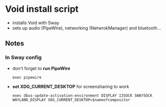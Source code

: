 # Void install script

- installs Void with Sway
- sets up audio (PipeWire), networking (NetwrokManager) and bluetooth…

## Notes

### In Sway config

- don't forget to **run PipeWire**
  ```
  exec pipewire
  ```
- **set XDG_CURRENT_DESKTOP** for screensharing to work
  ```
  exec dbus-update-activation-environment DISPLAY I3SOCK SWAYSOCK WAYLAND_DISPLAY XDG_CURRENT_DESKTOP=$nameofcompositor
  ```
